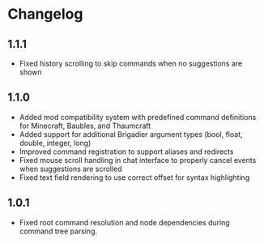 # Changelog

## 1.1.1

- Fixed history scrolling to skip commands when no suggestions are shown

## 1.1.0

- Added mod compatibility system with predefined command definitions for Minecraft, Baubles, and Thaumcraft
- Added support for additional Brigadier argument types (bool, float, double, integer, long)
- Improved command registration to support aliases and redirects
- Fixed mouse scroll handling in chat interface to properly cancel events when suggestions are scrolled
- Fixed text field rendering to use correct offset for syntax highlighting

## 1.0.1

- Fixed root command resolution and node dependencies during command tree parsing.

